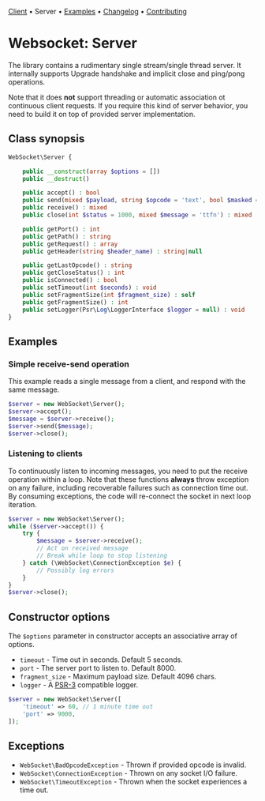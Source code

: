 [Client](Client.md) • Server • [Examples](Examples.md) • [Changelog](Changelog.md) • [Contributing](Contributing.md)

# Websocket: Server

The library contains a rudimentary single stream/single thread server.
It internally supports Upgrade handshake and implicit close and ping/pong operations.

Note that it does **not** support threading or automatic association ot continuous client requests.
If you require this kind of server behavior, you need to build it on top of provided server implementation.

##  Class synopsis

```php
WebSocket\Server {

    public __construct(array $options = [])
    public __destruct()

    public accept() : bool
    public send(mixed $payload, string $opcode = 'text', bool $masked = true) : void
    public receive() : mixed
    public close(int $status = 1000, mixed $message = 'ttfn') : mixed

    public getPort() : int
    public getPath() : string
    public getRequest() : array
    public getHeader(string $header_name) : string|null

    public getLastOpcode() : string
    public getCloseStatus() : int
    public isConnected() : bool
    public setTimeout(int $seconds) : void
    public setFragmentSize(int $fragment_size) : self
    public getFragmentSize() : int
    public setLogger(Psr\Log\LoggerInterface $logger = null) : void
}
```

## Examples

### Simple receive-send operation

This example reads a single message from a client, and respond with the same message.

```php
$server = new WebSocket\Server();
$server->accept();
$message = $server->receive();
$server->send($message);
$server->close();
```

### Listening to clients

To continuously listen to incoming messages, you need to put the receive operation within a loop.
Note that these functions **always** throw exception on any failure, including recoverable failures such as connection time out.
By consuming exceptions, the code will re-connect the socket in next loop iteration.

```php
$server = new WebSocket\Server();
while ($server->accept()) {
    try {
        $message = $server->receive();
        // Act on received message
        // Break while loop to stop listening
    } catch (\WebSocket\ConnectionException $e) {
        // Possibly log errors
    }
}
$server->close();
```

## Constructor options

The `$options` parameter in constructor accepts an associative array of options.

* `timeout` - Time out in seconds. Default 5 seconds.
* `port` - The server port to listen to. Default 8000.
* `fragment_size` - Maximum payload size. Default 4096 chars.
* `logger` - A [PSR-3](https://www.php-fig.org/psr/psr-3/) compatible logger.

```php
$server = new WebSocket\Server([
    'timeout' => 60, // 1 minute time out
    'port' => 9000,
]);
```

## Exceptions

* `WebSocket\BadOpcodeException` - Thrown if provided opcode is invalid.
* `WebSocket\ConnectionException` - Thrown on any socket I/O failure.
* `WebSocket\TimeoutException` - Thrown when the socket experiences a time out.
